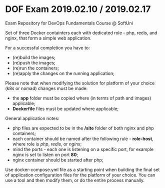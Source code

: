 # DOF Exam 2019.02.10 / 2019.02.17
Exam Repository for DevOps Fundamentals Course @ SoftUni

Set of three Docker containters each with dedicated role - php, redis, and nginx, that form a simple web application.

For a successful completion you have to:
 - (re)build the images;
 - (re)push the images;
 - (re)run the containers;
 - (re)apply the changes on the running application;

Please note that when modifying the solution for platform of your choice (k8s or nomad) changes must be made:
 - the **app** folder must be copied where (in terms of path and images) applicable;
 - **Dockerfile** files must be updated where applicable;
 
General application notes:
 - php files are expected to be in the **/site** folder of both nginx and php containers;
 - each container should be named after the following rule - **role-host**, where role is *php*, *redis*, or *nginx*;
 - mind the ports - each one is listening on a specific port, for example nginx is set to listen on port **80**;
 - nginx container should be started after php;

Use docker-compose.yml file as a starting point when building the final set of application configuration files for the platform of your choice. You can use a tool and then modify them, or do the entire process manually. 
